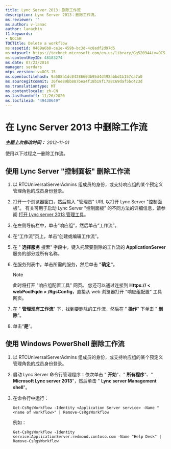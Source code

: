 ```yaml
---
title: Lync Server 2013：删除工作流
description: Lync Server 2013：删除工作流。
ms.reviewer: ''
ms.author: v-lanac
author: lanachin
f1.keywords:
- NOCSH
TOCTitle: Delete a workflow
ms:assetid: 0469a6b8-ce1e-459b-bc3d-4c8adf2d97d5
ms:mtpsurl: https://technet.microsoft.com/en-us/library/Gg520944(v=OCS.15)
ms:contentKeyID: 48183274
ms.date: 07/23/2014
manager: serdars
mtps_version: v=OCS.15
ms.openlocfilehash: 9a588a1dc0428660db95d4d492abbd1b157ca7a0
ms.sourcegitcommit: 36fee89bb887bea4f18b19f17a8c69daf5bc423d
ms.translationtype: MT
ms.contentlocale: zh-CN
ms.lasthandoff: 11/26/2020
ms.locfileid: "49430649"
---
```

# <a name="delete-a-workflow-in-lync-server-2013"></a>在 Lync Server 2013 中删除工作流

<div data-xmlns="http://www.w3.org/1999/xhtml">

<div class="topic" data-xmlns="http://www.w3.org/1999/xhtml" data-msxsl="urn:schemas-microsoft-com:xslt" data-cs="https://msdn.microsoft.com/">

<div data-asp="https://msdn2.microsoft.com/asp">



</div>

<div id="mainSection">

<div id="mainBody">

<span> </span>

_**主题上次修改时间：** 2012-11-01_

使用以下过程之一删除工作流。

<div>

## <a name="to-use-lync-server-control-panel-delete-a-workflow"></a>使用 Lync Server "控制面板" 删除工作流

1.  以 RTCUniversalServerAdmins 组成员的身份，或支持响应组的某个预定义管理角色的成员身份登录。

2.  打开一个浏览器窗口，然后输入 "管理员" URL 以打开 Lync Server "控制面板"。 有关可用于启动 Lync Server "控制面板" 的不同方法的详细信息，请参阅 [打开 Lync server 2013 管理工具](lync-server-2013-open-lync-server-administrative-tools.md)。

3.  在左侧导航栏中，单击“响应组”，然后单击“工作流”。

4.  在“工作流”页上，单击“创建或编辑工作流”。

5.  在 " **选择服务** 搜索" 字段中，键入托管要删除的工作流的 **ApplicationServer** 服务的部分或所有名称。

6.  在服务列表中，单击所需的服务，然后单击 **"确定"**。
    
    <div>
    

    > [!NOTE]  
    > 此时将打开 "响应组配置工具" 网页。 您还可以通过连接到 <STRONG>Https:// &lt; webPoolFqdn &gt; /RgsConfig</STRONG>，直接从 web 浏览器打开 "响应组配置" 工具网页。

    
    </div>

7.  在 " **管理现有工作流**" 下，找到要删除的工作流，然后在 " **操作**" 下单击 " **删除**"。

8.  单击“**是**”。

</div>

<div>

## <a name="to-use-windows-powershell-to-delete-a-workflow"></a>使用 Windows PowerShell 删除工作流

1.  以 RTCUniversalServerAdmins 组成员的身份，或支持响应组的某个预定义管理角色的成员身份登录。

2.  启动 Lync Server 命令行管理程序：依次单击 " **开始**"、" **所有程序**"、" **Microsoft Lync server 2013**"，然后单击 " **Lync server Management shell**"。

3.  在命令行中运行：
    
        Get-CsRgsWorkflow -Identity <Application Server service> -Name "<name of workflow>" | Remove-CsRgsWorkflow
    
    例如：
    
        Get-CsRgsWorkflow -Identity service:ApplicationServer:redmond.contoso.com -Name "Help Desk" | Remove-CsRgsWorkflow

</div>

</div>

<span> </span>

</div>

</div>

</div>

